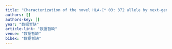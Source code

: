 ```yaml
---
title: "Characterization of the novel HLA-C* 03: 372 allele by next-generation sequencing."
authors: []
authors-key: []
year: "数据暂缺"
article-link: "数据暂缺"
venue: "数据暂缺"
bibex: "数据暂缺"
---
```


